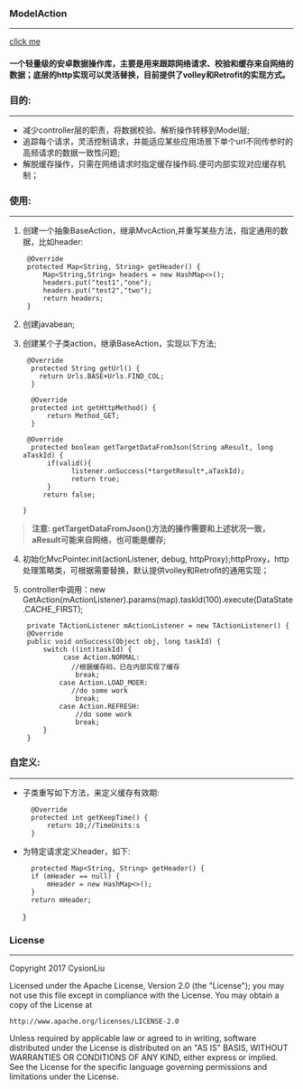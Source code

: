 ### ModelAction
---
[click me](/readme.md)
#### 一个轻量级的安卓数据操作库，主要是用来跟踪网络请求、校验和缓存来自网络的数据；底层的http实现可以灵活替换，目前提供了volley和Retrofit的实现方式。
### 目的:
---
- 减少controller层的职责，将数据校验、解析操作转移到Model层;
- 追踪每个请求，灵活控制请求，并能适应某些应用场景下单个url不同传参时的高频请求的数据一致性问题;
- 解脱缓存操作，只需在网络请求时指定缓存操作码.便可内部实现对应缓存机制；

### 使用:
---

1. 创建一个抽象BaseAction，继承MvcAction,并重写某些方法，指定通用的数据，比如header:

  		@Override
    	protected Map<String, String> getHeader() {
        	Map<String,String> headers = new HashMap<>();
       		headers.put("test1","one");
        	headers.put("test2","two");
        	return headers;
    	}
2. 创建javabean;
3. 创建某个子类action，继承BaseAction，实现以下方法;

        @Override
      	 protected String getUrl() {
           return Urls.BASE+Urls.FIND_COL;
      	 }

      	 @Override
      	 protected int getHttpMethod() {
      	     return Method_GET;
      	 }

       	@Override
      	 protected boolean getTargetDataFromJson(String aResult, long aTaskId) {
             if(valid(){
                   listener.onSuccess(*targetResult*,aTaskId);
                   return true;
             }
            return false;

       }
> **注意: getTargetDataFromJson()方法的操作需要和上述状况一致，aResult可能来自网络，也可能是缓存;**
4. 初始化MvcPointer.init(actionListener, debug, httpProxy);httpProxy，http处理策略类，可根据需要替换，默认提供volley和Retrofit的通用实现；
5. controller中调用：new GetAction(mActionListener).params(map).taskId(100).execute(DataState.CACHE_FIRST);

		private TActionListener mActionListener = new TActionListener() {
        @Override
        public void onSuccess(Object obj, long taskId) {
            switch ((int)taskId) {
                 case Action.NORMAL:
                   //根据缓存码，已在内部实现了缓存
                    break;
                case Action.LOAD_MOER:
                   //do some work
                    break;
                case Action.REFRESH:
                    //do some work
                    break;
            }
        }


### 自定义:
---
- 子类重写如下方法，来定义缓存有效期:

		@Override
    	protected int getKeepTime() {
        	return 10;//TimeUnits:s
    	}
- 为特定请求定义header，如下:

	    protected Map<String, String> getHeader() {
        if (mHeader == null) {
            mHeader = new HashMap<>();
        }
        return mHeader;
    }

### License
---
Copyright 2017 CysionLiu

Licensed under the Apache License, Version 2.0 (the "License");
you may not use this file except in compliance with the License.
You may obtain a copy of the License at

    http://www.apache.org/licenses/LICENSE-2.0

Unless required by applicable law or agreed to in writing, software
distributed under the License is distributed on an "AS IS" BASIS,
WITHOUT WARRANTIES OR CONDITIONS OF ANY KIND, either express or implied.
See the License for the specific language governing permissions and
limitations under the License.
